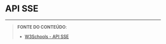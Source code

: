 # API SSE























***


> **FONTE DO CONTEÚDO**:
>
> - [W3Schools - API SSE](https://www.w3schools.com/html/html5_webworkers.asp)